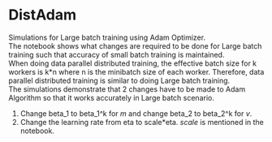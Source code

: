 # DistAdam
Simulations for Large batch training using Adam Optimizer.  
The notebook shows what changes are required to be done for Large batch training such that accuracy of small batch training is maintained.  
When doing data parallel distributed training, the effective batch size for k workers is k\*n where n is the minibatch size of each worker. Therefore, data parallel distributed training is similar to doing Large batch training.  
The simulations demonstrate that 2 changes have to be made to Adam Algorithm so that it works accurately in Large batch  scenario.  
1. Change beta_1 to beta_1^k for *m* and change beta_2 to beta_2^k for *v*.  
2. Change the learning rate from eta to scale\*eta. *scale* is mentioned in the notebook.
